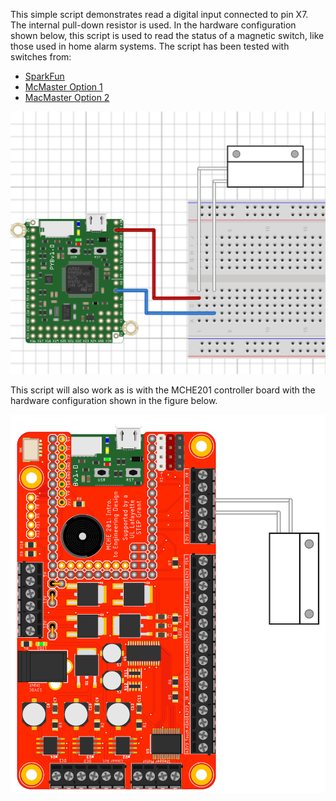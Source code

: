 This simple script demonstrates read a digital input connected to pin X7. The internal pull-down resistor is used. In the hardware configuration shown below,
this script is used to read the status of a magnetic switch, like those used in home alarm systems. The script has been tested with switches from:

* [SparkFun](https://www.sparkfun.com/products/13247) 
* [McMaster Option 1](https://www.mcmaster.com/#8039a14)
* [MacMaster Option 2](https://www.mcmaster.com/#8039a21)

![Pushbutton Hardware Setup](pyboard_breadboard_magSwitch.png)

This script will also work as is with the MCHE201 controller board with the hardware configuration shown in the figure below.

![MCHE201 Controller Board Magnetic Switch Hardware Setup](MCHE201board_magSwitch.png)